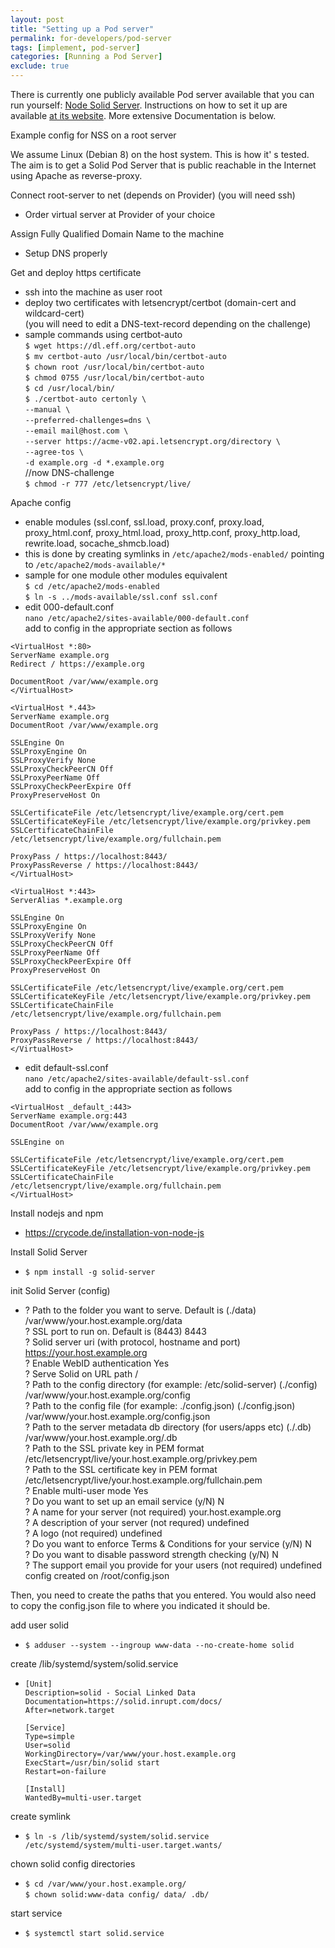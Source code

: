 ```yaml
---
layout: post
title: "Setting up a Pod server"
permalink: for-developers/pod-server
tags: [implement, pod-server]
categories: [Running a Pod Server]
exclude: true
---
```


There is currently one publicly available Pod server available that you can run yourself: [Node Solid Server](https://github.com/solid/node-solid-server). Instructions on how to set it up are available [at its website](https://github.com/solid/node-solid-server). More extensive Documentation is below.

Example config for NSS on a root server

We assume Linux (Debian 8) on the host system. This is how it' s tested. The aim is to get a Solid Pod Server that is public reachable in the Internet using Apache as reverse-proxy.<br />

Connect root-server to net (depends on Provider) (you will need ssh)<br />
* Order virtual server at Provider of your choice<br />

Assign Fully Qualified Domain Name to the machine<br />
* Setup DNS properly<br />

Get and deploy https certificate<br />
* ssh into the machine as user root<br />
* deploy two certificates with letsencrypt/certbot (domain-cert and wildcard-cert)<br />
(you will need to edit a DNS-text-record depending on the challenge)<br />
* sample commands using certbot-auto<br />
`$ wget https://dl.eff.org/certbot-auto`<br />
`$ mv certbot-auto /usr/local/bin/certbot-auto`<br />
`$ chown root /usr/local/bin/certbot-auto`<br />
`$ chmod 0755 /usr/local/bin/certbot-auto`<br />
`$ cd /usr/local/bin/`<br />
`$ ./certbot-auto certonly \`<br />
`--manual \`<br />
`--preferred-challenges=dns \`<br />
`--email mail@host.com \`<br />
`--server https://acme-v02.api.letsencrypt.org/directory \`<br />
`--agree-tos \`<br />
`-d example.org -d *.example.org`<br />
//now DNS-challenge<br />
`$ chmod -r 777 /etc/letsencrypt/live/`<br />

Apache config<br />
* enable modules (ssl.conf, ssl.load, proxy.conf, proxy.load, proxy_html.conf, proxy_html.load, proxy_http.conf, proxy_http.load, rewrite.load, socache_shmcb.load)<br />
* this is done by creating symlinks in `/etc/apache2/mods-enabled/` pointing to `/etc/apache2/mods-available/*`<br />
* sample for one module other modules equivalent<br />
`$ cd /etc/apache2/mods-enabled`<br />
`$ ln -s ../mods-available/ssl.conf ssl.conf`<br />
* edit 000-default.conf<br />
`nano /etc/apache2/sites-available/000-default.conf`<br />
add to config in the appropriate section as follows<br />

```
<VirtualHost *:80>
ServerName example.org
Redirect / https://example.org

DocumentRoot /var/www/example.org
</VirtualHost>

<VirtualHost *.443>
ServerName example.org
DocumentRoot /var/www/example.org

SSLEngine On
SSLProxyEngine On
SSLProxyVerify None
SSLProxyCheckPeerCN Off
SSLProxyPeerName Off
SSLProxyCheckPeerExpire Off
ProxyPreserveHost On

SSLCertificateFile /etc/letsencrypt/live/example.org/cert.pem
SSLCertificateKeyFile /etc/letsencrypt/live/example.org/privkey.pem
SSLCertificateChainFile /etc/letsencrypt/live/example.org/fullchain.pem

ProxyPass / https://localhost:8443/
ProxyPassReverse / https://localhost:8443/
</VirtualHost>

<VirtualHost *:443>
ServerAlias *.example.org

SSLEngine On
SSLProxyEngine On
SSLProxyVerify None
SSLProxyCheckPeerCN Off
SSLProxyPeerName Off
SSLProxyCheckPeerExpire Off
ProxyPreserveHost On

SSLCertificateFile /etc/letsencrypt/live/example.org/cert.pem
SSLCertificateKeyFile /etc/letsencrypt/live/example.org/privkey.pem
SSLCertificateChainFile /etc/letsencrypt/live/example.org/fullchain.pem

ProxyPass / https://localhost:8443/
ProxyPassReverse / https://localhost:8443/
</VirtualHost>
```

* edit default-ssl.conf<br />
`nano /etc/apache2/sites-available/default-ssl.conf`<br />
add to config in the appropriate section as follows<br />

```
<VirtualHost _default_:443>
ServerName example.org:443
DocumentRoot /var/www/example.org

SSLEngine on

SSLCertificateFile /etc/letsencrypt/live/example.org/cert.pem
SSLCertificateKeyFile /etc/letsencrypt/live/example.org/privkey.pem
SSLCertificateChainFile /etc/letsencrypt/live/example.org/fullchain.pem
</VirtualHost>
```

Install nodejs and npm<br />
* https://crycode.de/installation-von-node-js<br />

Install Solid Server<br />
* `$ npm install -g solid-server`<br />

init Solid Server (config)<br />
* ? Path to the folder you want to serve. Default is (./data) /var/www/your.host.example.org/data<br />
? SSL port to run on. Default is (8443) 8443<br />
? Solid server uri (with protocol, hostname and port) https://your.host.example.org<br />
? Enable WebID authentication Yes<br />
? Serve Solid on URL path /<br />
? Path to the config directory (for example: /etc/solid-server) (./config) /var/www/your.host.example.org/config<br />
? Path to the config file (for example: ./config.json) (./config.json) /var/www/your.host.example.org/config.json<br />
? Path to the server metadata db directory (for users/apps etc) (./.db) /var/www/your.host.example.org/.db<br />
? Path to the SSL private key in PEM format /etc/letsencrypt/live/your.host.example.org/privkey.pem<br />
? Path to the SSL certificate key in PEM format /etc/letsencrypt/live/your.host.example.org/fullchain.pem<br />
? Enable multi-user mode Yes<br />
? Do you want to set up an email service (y/N) N<br />
? A name for your server (not required) your.host.example.org<br />
? A description of your server (not requred) undefined<br />
? A logo (not required) undefined<br />
? Do you want to enforce Terms & Conditions for your service (y/N) N<br />
? Do you want to disable password strength checking (y/N) N<br />
? The support email you provide for your users (not required) undefined<br />
config created on /root/config.json<br />

Then, you need to create the paths that you entered. You would also need to copy the config.json file to where you indicated it should be.<br />

add user solid<br />
* `$ adduser --system --ingroup www-data --no-create-home solid`<br />

create /lib/systemd/system/solid.service<br />
* `[Unit]`<br />
`Description=solid - Social Linked Data`<br />
`Documentation=https://solid.inrupt.com/docs/`<br />
`After=network.target`<br />

    `[Service]`<br />
    `Type=simple`<br />
    `User=solid`<br />
    `WorkingDirectory=/var/www/your.host.example.org`<br />
    `ExecStart=/usr/bin/solid start`<br />
    `Restart=on-failure`<br />

    `[Install]`<br />
    `WantedBy=multi-user.target`<br />

create symlink<br />
* `$ ln -s /lib/systemd/system/solid.service /etc/systemd/system/multi-user.target.wants/`<br />

chown solid config directories<br />
* `$ cd /var/www/your.host.example.org/`<br />
    `$ chown solid:www-data config/ data/ .db/`<br />

start service
* `$ systemctl start solid.service`

